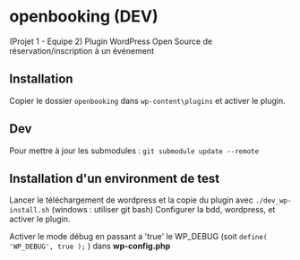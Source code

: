 openbooking (DEV)
=================

(Projet 1 - Equipe 2) Plugin WordPress Open Source de réservation/inscription à un événement

## Installation

Copier le dossier `openbooking` dans `wp-content\plugins` et activer le plugin.

## Dev

Pour mettre à jour les submodules : `git submodule update --remote`

## Installation d'un environment de test

Lancer le téléchargement de wordpress et la copie du plugin avec `./dev_wp-install.sh` (windows : utiliser git bash)
Configurer la bdd, wordpress, et activer le plugin.

Activer le mode débug en passant a 'true' le WP_DEBUG (soit `define( 'WP_DEBUG', true );` ) dans **wp-config.php**

